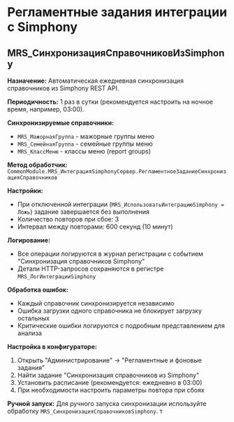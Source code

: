 # Регламентные задания интеграции с Simphony

## MRS_СинхронизацияСправочниковИзSimphony

**Назначение:** Автоматическая ежедневная синхронизация справочников из Simphony REST API.

**Периодичность:** 1 раз в сутки (рекомендуется настроить на ночное время, например, 03:00).

**Синхронизируемые справочники:**
- `MRS_МажорнаяГруппа` - мажорные группы меню
- `MRS_СемейнаяГруппа` - семейные группы меню  
- `MRS_КлассМеню` - классы меню (report groups)

**Метод обработчик:** `CommonModule.MRS_ИнтеграцияSimphonyСервер.РегламентноеЗаданиеСинхронизацияСправочников`

**Настройки:**
- При отключенной интеграции (`MRS_ИспользоватьИнтеграциюSimphony = Ложь`) задание завершается без выполнения
- Количество повторов при сбое: 3
- Интервал между повторами: 600 секунд (10 минут)

**Логирование:**
- Все операции логируются в журнал регистрации с событием "Синхронизация справочников Simphony"
- Детали HTTP-запросов сохраняются в регистре `MRS_ЛогИнтеграцииSimphony`

**Обработка ошибок:**
- Каждый справочник синхронизируется независимо
- Ошибка загрузки одного справочника не блокирует загрузку остальных
- Критические ошибки логируются с подробным представлением для анализа

**Настройка в конфигураторе:**
1. Открыть "Администрирование" -> "Регламентные и фоновые задания"
2. Найти задание "Синхронизация справочников из Simphony"
3. Установить расписание (рекомендуется: ежедневно в 03:00)
4. При необходимости настроить параметры повтора при сбоях

**Ручной запуск:**
Для ручного запуска синхронизации используйте обработку `MRS_СинхронизацияСправочниковSimphony`.
т

